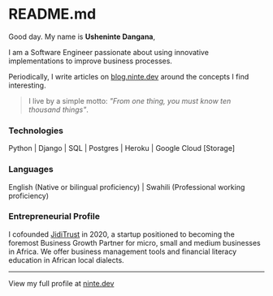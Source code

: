 # README.md

Good day. My name is **Usheninte Dangana**, 

I am a Software Engineer passionate about using innovative implementations to improve business processes.

Periodically, I write articles on [blog.ninte.dev](https://blog.ninte.dev) around the concepts I find interesting.

> I live by a simple motto: _"From one thing, you must know ten thousand things"_. 

### Technologies

Python | Django | SQL | Postgres | Heroku | Google Cloud \[Storage]

### Languages

English (Native or bilingual proficiency) | Swahili (Professional working proficiency)

### Entrepreneurial Profile

I cofounded [JidiTrust](https://app.jiditrust.com) in 2020, a startup positioned to becoming the foremost Business Growth Partner for micro, small and medium businesses in Africa. We offer business management tools and financial literacy education in African local dialects.

---

View my full profile at [ninte.dev](https://ninte.dev)
